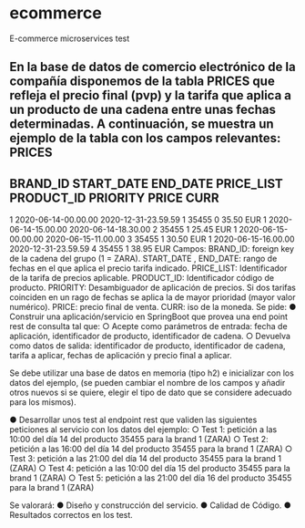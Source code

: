 # ecommerce
E-commerce microservices test

En la base de datos de comercio electrónico de la compañía disponemos de la tabla PRICES que refleja el precio final (pvp) y la tarifa que aplica a un producto de una cadena entre unas fechas determinadas. A continuación, se muestra un ejemplo de la tabla con los campos relevantes:
PRICES
-------
BRAND_ID  START_DATE          END_DATE            PRICE_LIST  PRODUCT_ID  PRIORITY  PRICE CURR
----------------------------------------------------------------------------------------------
1         2020-06-14-00.00.00 2020-12-31-23.59.59 1           35455       0         35.50 EUR
1         2020-06-14-15.00.00 2020-06-14-18.30.00 2           35455       1         25.45 EUR
1         2020-06-15-00.00.00 2020-06-15-11.00.00 3           35455       1         30.50 EUR
1         2020-06-15-16.00.00 2020-12-31-23.59.59 4           35455       1         38.95 EUR
Campos:
BRAND_ID: foreign key de la cadena del grupo (1 = ZARA).
START_DATE , END_DATE: rango de fechas en el que aplica el precio tarifa indicado.
PRICE_LIST: Identificador de la tarifa de precios aplicable.
PRODUCT_ID: Identificador código de producto.
PRIORITY: Desambiguador de aplicación de precios. Si dos tarifas coinciden en un rago de fechas se aplica la de mayor prioridad (mayor valor numérico).
PRICE: precio final de venta.
CURR: iso de la moneda.
Se pide:
● Construir una aplicación/servicio en SpringBoot que provea una end point rest de consulta tal que:
  ○ Acepte como parámetros de entrada: fecha de aplicación, identificador de producto, identificador de cadena.
  ○ Devuelva como datos de salida: identificador de producto, identificador de cadena, tarifa a aplicar, fechas de aplicación y precio final a aplicar.

Se debe utilizar una base de datos en memoria (tipo h2) e inicializar con los datos del ejemplo, (se pueden cambiar el nombre de los campos y añadir otros nuevos si se quiere, elegir el tipo de dato que se considere adecuado para los mismos).

● Desarrollar unos test al endpoint rest que validen las siguientes peticiones al servicio con los datos del ejemplo:
  ○ Test 1: petición a las 10:00 del día 14 del producto 35455 para la brand 1 (ZARA)
  ○ Test 2: petición a las 16:00 del día 14 del producto 35455 para la brand 1 (ZARA)
  ○ Test 3: petición a las 21:00 del día 14 del producto 35455 para la brand 1 (ZARA)
  ○ Test 4: petición a las 10:00 del día 15 del producto 35455 para la brand 1 (ZARA)
  ○ Test 5: petición a las 21:00 del día 16 del producto 35455 para la brand 1 (ZARA)

Se valorará:
● Diseño y construcción del servicio.
● Calidad de Código.
● Resultados correctos en los test.
